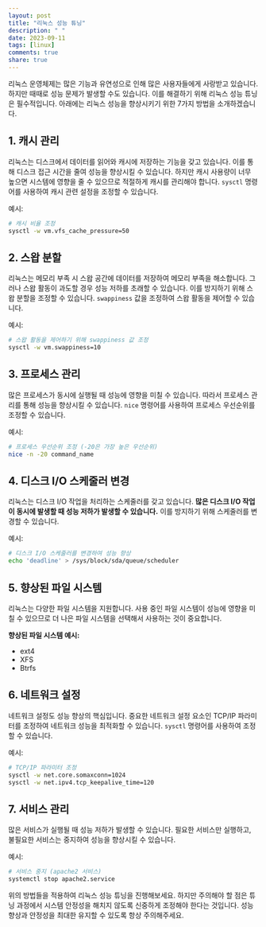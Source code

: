 ```yaml
---
layout: post
title: "리눅스 성능 튜닝"
description: " "
date: 2023-09-11
tags: [linux]
comments: true
share: true
---
```


리눅스 운영체제는 많은 기능과 유연성으로 인해 많은 사용자들에게 사랑받고 있습니다. 하지만 때때로 성능 문제가 발생할 수도 있습니다. 이를 해결하기 위해 리눅스 성능 튜닝은 필수적입니다. 아래에는 리눅스 성능을 향상시키기 위한 7가지 방법을 소개하겠습니다.

## 1. 캐시 관리

리눅스는 디스크에서 데이터를 읽어와 캐시에 저장하는 기능을 갖고 있습니다. 이를 통해 디스크 접근 시간을 줄여 성능을 향상시킬 수 있습니다. 하지만 캐시 사용량이 너무 높으면 시스템에 영향을 줄 수 있으므로 적절하게 캐시를 관리해야 합니다. `sysctl` 명령어를 사용하여 캐시 관련 설정을 조정할 수 있습니다.

예시:
```bash
# 캐시 비율 조정
sysctl -w vm.vfs_cache_pressure=50
```

## 2. 스왑 분할

리눅스는 메모리 부족 시 스왑 공간에 데이터를 저장하여 메모리 부족을 해소합니다. 그러나 스왑 활동이 과도할 경우 성능 저하를 초래할 수 있습니다. 이를 방지하기 위해 스왑 분할을 조정할 수 있습니다. `swappiness` 값을 조정하여 스왑 활동을 제어할 수 있습니다.

예시:
```bash
# 스왑 활동을 제어하기 위해 swappiness 값 조정
sysctl -w vm.swappiness=10
```

## 3. 프로세스 관리

많은 프로세스가 동시에 실행될 때 성능에 영향을 미칠 수 있습니다. 따라서 프로세스 관리를 통해 성능을 향상시킬 수 있습니다. `nice` 명령어를 사용하여 프로세스 우선순위를 조정할 수 있습니다.

예시:
```bash
# 프로세스 우선순위 조정 (-20은 가장 높은 우선순위)
nice -n -20 command_name
```

## 4. 디스크 I/O 스케줄러 변경

리눅스는 디스크 I/O 작업을 처리하는 스케줄러를 갖고 있습니다. **많은 디스크 I/O 작업이 동시에 발생할 때 성능 저하가 발생할 수 있습니다.** 이를 방지하기 위해 스케줄러를 변경할 수 있습니다.

예시:
```bash
# 디스크 I/O 스케줄러를 변경하여 성능 향상
echo 'deadline' > /sys/block/sda/queue/scheduler
```

## 5. 향상된 파일 시스템

리눅스는 다양한 파일 시스템을 지원합니다. 사용 중인 파일 시스템이 성능에 영향을 미칠 수 있으므로 더 나은 파일 시스템을 선택해서 사용하는 것이 중요합니다.

**향상된 파일 시스템 예시:**
- ext4
- XFS
- Btrfs

## 6. 네트워크 설정

네트워크 설정도 성능 향상의 핵심입니다. 중요한 네트워크 설정 요소인 TCP/IP 파라미터를 조정하여 네트워크 성능을 최적화할 수 있습니다. `sysctl` 명령어를 사용하여 조정할 수 있습니다.

예시:
```bash
# TCP/IP 파라미터 조정
sysctl -w net.core.somaxconn=1024
sysctl -w net.ipv4.tcp_keepalive_time=120
```

## 7. 서비스 관리

많은 서비스가 실행될 때 성능 저하가 발생할 수 있습니다. 필요한 서비스만 실행하고, 불필요한 서비스는 중지하여 성능을 향상시킬 수 있습니다. 

예시:
```bash
# 서비스 중지 (apache2 서비스)
systemctl stop apache2.service
```

위의 방법들을 적용하여 리눅스 성능 튜닝을 진행해보세요. 하지만 주의해야 할 점은 튜닝 과정에서 시스템 안정성을 해치지 않도록 신중하게 조정해야 한다는 것입니다. 성능 향상과 안정성을 최대한 유지할 수 있도록 항상 주의해주세요.